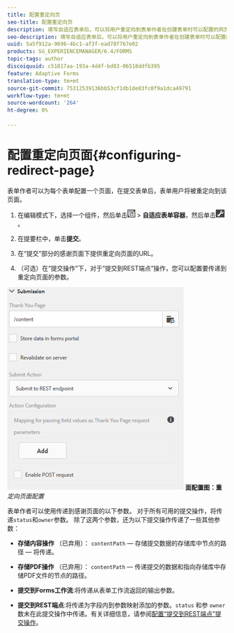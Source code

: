 ```yaml
---
title: 配置重定向页
seo-title: 配置重定向页
description: 填写自适应表单后，可以将用户重定向到表单作者在创建表单时可以配置的网页。
seo-description: 填写自适应表单后，可以将用户重定向到表单作者在创建表单时可以配置的网页。
uuid: 5a5f912a-9696-4bc1-af3f-ead78f767e02
products: SG_EXPERIENCEMANAGER/6.4/FORMS
topic-tags: author
discoiquuid: c51817aa-193a-4d4f-bd83-06518ddfb395
feature: Adaptive Forms
translation-type: tm+mt
source-git-commit: 75312539136bb53cf1db1de03fc0f9a1dca49791
workflow-type: tm+mt
source-wordcount: '264'
ht-degree: 0%

---
```



# 配置重定向页面{#configuring-redirect-page}

表单作者可以为每个表单配置一个页面，在提交表单后，表单用户将被重定向到该页面。

1. 在编辑模式下，选择一个组件，然后单击![字段级别](assets/field-level.png) > **自适应表单容器**，然后单击![cmpr](assets/cmppr.png)。

1. 在提要栏中，单击&#x200B;**提交**。

1. 在“提交”部分的感谢页面下提供重定向页面的URL。
1. （可选）在“提交操作”下，对于“提交到REST端点”操作，您可以配置要传递到重定向页面的参数。

![重定向页](assets/thank-you-setting-1.png)
**面配置图：重** *定向页面配置*

表单作者可以使用传递到感谢页面的以下参数。 对于所有可用的提交操作，将传递`status`和`owner`参数。 除了这两个参数，还为以下提交操作传递了一些其他参数：

* **存储内容操作** （已弃用）： `contentPath` — 存储提交数据的存储库中节点的路径 — 将传递。

* **存储PDF操作** （已弃用）： `contentPath` — 传递提交的数据和指向存储库中存储PDF文件的节点的路径。

* **提交到Forms工作流**:将传递从表单工作流返回的输出参数。

* **提交到REST端点**:将传递为字段内到参数映射添加的参数。`status` 和参 `owner` 数未在此提交操作中传递。有关详细信息，请参阅[配置“提交到REST端点”提交操作](/help/forms/using/configuring-submit-actions.md)。

